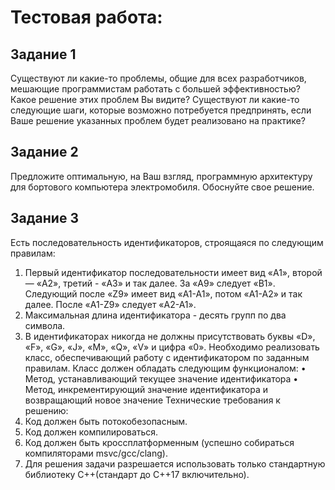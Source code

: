 # Тестовая работа:
## Задание 1 
Существуют ли какие-то проблемы, общие для всех разработчиков, мешающие программистам работать с большей эффективностью? Какое решение этих проблем Вы видите? Существуют ли какие-то следующие шаги, которые возможно потребуется предпринять, если Ваше решение указанных проблем будет реализовано на практике?

## Задание 2
Предложите оптимальную, на Ваш взгляд, программную архитектуру для бортового компьютера электромобиля. Обоснуйте свое решение.

## Задание 3
Есть последовательность идентификаторов, строящаяся по следующим правилам:
1. Первый идентификатор последовательности имеет вид «A1», второй — «A2», третий - «A3» и так далее. За «A9» следует «B1». Следующий после «Z9» имеет вид «A1-A1», потом «A1-A2» и так далее. После «A1-Z9» следует «A2-A1».
2. Максимальная длина идентификатора - десять групп по два символа.
3. В идентификаторах никогда не должны присутствовать буквы «D», «F», «G», «J», «M», «Q», «V» и цифра «0».
Необходимо реализовать класс, обеспечивающий работу с идентификатором по заданным правилам.
Класс должен обладать следующим функционалом:
• Метод, устанавливающий текущее значение идентификатора
• Метод, инкрементирующий значение идентификатора и возвращающий новое значение
Технические требования к решению:
1. Код должен быть потокобезопасным.
2. Код должен компилироваться.
3. Код должен быть кроссплатформенным (успешно собираться компиляторами msvc/gcc/clang).
4. Для решения задачи разрешается использовать только стандартную библиотеку С++(стандарт до C++17 включительно).